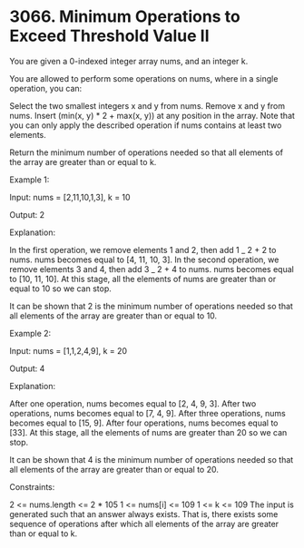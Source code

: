 # 3066. Minimum Operations to Exceed Threshold Value II

You are given a 0-indexed integer array nums, and an integer k.

You are allowed to perform some operations on nums, where in a single operation, you can:

Select the two smallest integers x and y from nums.
Remove x and y from nums.
Insert (min(x, y) \* 2 + max(x, y)) at any position in the array.
Note that you can only apply the described operation if nums contains at least two elements.

Return the minimum number of operations needed so that all elements of the array are greater than or equal to k.

Example 1:

Input: nums = [2,11,10,1,3], k = 10

Output: 2

Explanation:

In the first operation, we remove elements 1 and 2, then add 1 _ 2 + 2 to nums. nums becomes equal to [4, 11, 10, 3].
In the second operation, we remove elements 3 and 4, then add 3 _ 2 + 4 to nums. nums becomes equal to [10, 11, 10].
At this stage, all the elements of nums are greater than or equal to 10 so we can stop.

It can be shown that 2 is the minimum number of operations needed so that all elements of the array are greater than or equal to 10.

Example 2:

Input: nums = [1,1,2,4,9], k = 20

Output: 4

Explanation:

After one operation, nums becomes equal to [2, 4, 9, 3].
After two operations, nums becomes equal to [7, 4, 9].
After three operations, nums becomes equal to [15, 9].
After four operations, nums becomes equal to [33].
At this stage, all the elements of nums are greater than 20 so we can stop.

It can be shown that 4 is the minimum number of operations needed so that all elements of the array are greater than or equal to 20.

Constraints:

2 <= nums.length <= 2 \* 105
1 <= nums[i] <= 109
1 <= k <= 109
The input is generated such that an answer always exists. That is, there exists some sequence of operations after which all elements of the array are greater than or equal to k.
